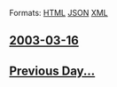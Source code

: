 
Formats: [HTML](2003/03/16/index.html)  [JSON](2003/03/16/index.json)  [XML](2003/03/16/index.xml)  

## [2003-03-16](/news/2003/03/16/index.md)

## [Previous Day...](/news/2003/03/15/index.md)

